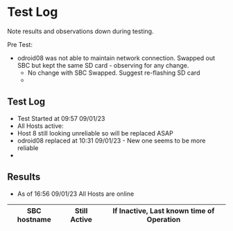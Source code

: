 # Test Log

Note results and observations down during testing.


Pre Test:

- odroid08 was not able to maintain network connection. Swapped out SBC but kept the same SD card - observing for any change.
  - No change with SBC Swapped. Suggest re-flashing SD card
  - 


## Test Log

- Test Started at 09:57   09/01/23
- All Hosts active:
- Host 8 still looking unreliable so will be replaced ASAP 
- odroid08 replaced at 10:31 09/01/23 - New one seems to be more reliable
- 



## Results

- As of 16:56  09/01/23 All Hosts are online

|SBC hostname |  Still Active | If Inactive, Last known time of Operation |
|---|---|---|
